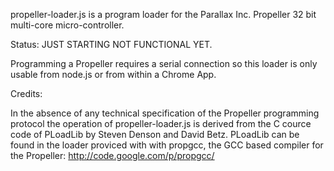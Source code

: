 propeller-loader.js is a program loader for the Parallax Inc. Propeller 32 bit
multi-core micro-controller.

Status: JUST STARTING NOT FUNCTIONAL YET.

Programming a Propeller requires a serial connection so this loader is only usable
from node.js or from within a Chrome App. 

Credits:

In the absence of any technical specification of the Propeller programming protocol
the operation of propeller-loader.js is derived from the C cource code of PLoadLib by
Steven Denson and David Betz. PLoadLib can be found in the loader proviced with with
propgcc, the GCC based compiler for the Propeller:
http://code.google.com/p/propgcc/

